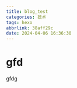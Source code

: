 ```yaml
---
title: blog_test
categories: 技术
tags: hexo
abbrlink: 38aff29c
date: 2024-04-06 16:36:30
---
```


# gfd

gfdg

